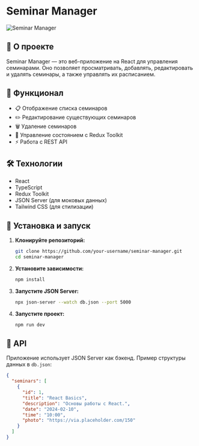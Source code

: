 # Seminar Manager

![Seminar Manager](https://via.placeholder.com/800x400.png?text=Seminar+Manager)

## 📌 О проекте
Seminar Manager — это веб-приложение на React для управления семинарами. Оно позволяет просматривать, добавлять, редактировать и удалять семинары, а также управлять их расписанием.

## 🚀 Функционал
- 📋 Отображение списка семинаров
- ✏️ Редактирование существующих семинаров
- 🗑️ Удаление семинаров
- 🔄 Управление состоянием с Redux Toolkit
- ⚡ Работа с REST API

## 🛠️ Технологии
- React
- TypeScript
- Redux Toolkit
- JSON Server (для моковых данных)
- Tailwind CSS (для стилизации)

## 🔧 Установка и запуск

1. **Клонируйте репозиторий:**
   ```bash
   git clone https://github.com/your-username/seminar-manager.git
   cd seminar-manager
   ```

2. **Установите зависимости:**
   ```bash
   npm install
   ```

3. **Запустите JSON Server:**
   ```bash
   npx json-server --watch db.json --port 5000
   ```

4. **Запустите проект:**
   ```bash
   npm run dev
   ```

## 📜 API
Приложение использует JSON Server как бэкенд. Пример структуры данных в `db.json`:
```json
{
  "seminars": [
    {
      "id": 1,
      "title": "React Basics",
      "description": "Основы работы с React.",
      "date": "2024-02-10",
      "time": "10:00",
      "photo": "https://via.placeholder.com/150"
    }
  ]
}
```


